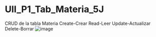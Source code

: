 # UII_P1_Tab_Materia_5J
CRUD de la tabla Materia   Create-Crear   Read-Leer   Update-Actualizar   Delete-Borrar
![image](https://github.com/user-attachments/assets/f0411ea5-5069-4209-89e8-ae670e0de23c)
